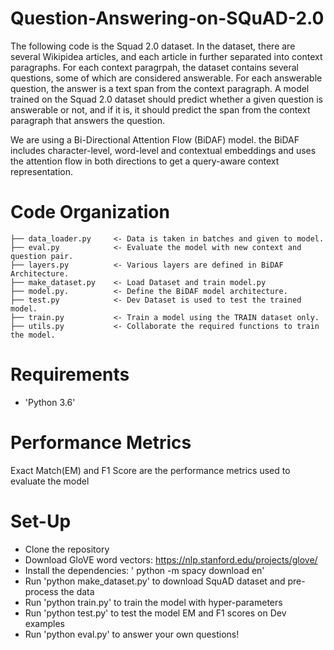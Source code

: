 # Question-Answering-on-SQuAD-2.0
The following code is the Squad 2.0 dataset. In the dataset, there are several Wikipidea articles, and each article in further separated into context paragraphs. For each context paragrpah, the dataset contains several questions, some of which are considered answerable. For each answerable question, the answer is a text span from the context paragraph. A model trained on the Squad 2.0 dataset should predict whether a given question is answerable or not, and if it is, it should predict the span from the context paragraph that answers the question.

We are using a Bi-Directional Attention Flow (BiDAF) model. the BiDAF includes character-level, word-level and contextual embeddings and uses the attention flow in both directions to get a query-aware context representation. 

# Code Organization

    ├── data_loader.py     <- Data is taken in batches and given to model.
    ├── eval.py            <- Evaluate the model with new context and question pair.
    ├── layers.py          <- Various layers are defined in BiDAF Architecture.
    ├── make_dataset.py    <- Load Dataset and train model.py
    ├── model.py.          <- Define the BiDAF model architecture.
    ├── test.py            <- Dev Dataset is used to test the trained model.
    ├── train.py           <- Train a model using the TRAIN dataset only.
    ├── utils.py           <- Collaborate the required functions to train the model. 
    
# Requirements

- 'Python 3.6'

# Performance Metrics
Exact Match(EM) and F1 Score are the performance metrics used to evaluate the model

# Set-Up

* Clone the repository
* Download GloVE word vectors: https://nlp.stanford.edu/projects/glove/
* Install the dependencies: ' python -m spacy download en'
* Run 'python make_dataset.py' to download SquAD dataset and pre-process the data
* Run 'python train.py' to train the model with hyper-parameters
* Run 'python test.py' to test the model EM and F1 scores on Dev examples
* Run 'python eval.py' to answer your own questions! 
